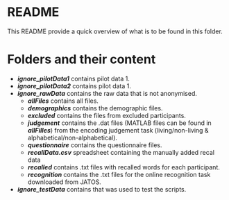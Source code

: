 README
================

This README provide a quick overview of what is to be found in this folder. 

# Folders and their content
- ***ignore_pilotData1*** contains pilot data 1.
- ***ignore_pilotData2*** contains pilot data 1.
- ***ignore_rawData***    contains the raw data that is not anonymised. 
	- ***allFiles*** contains all files.
	- ***demographics*** contains the demographic files.
	- ***excluded***   contains the files from excluded participants.
	- ***judgement***  contains the .dat files (MATLAB files can be found in ***allFilles***) from the encoding judgement task (living/non-living & alphabetical/non-alphabetical).
	- ***questionnaire*** contains the questionnaire files.
	- ***recallData.csv*** spreadsheet containing the manually added recal data
	- ***recalled***       contains .txt files with recalled words for each participant. 
	- ***recognition***   contains the .txt files for the online recognition task downloaded from JATOS. 
- ***ignore_testData***   contains that was used to test the scripts. 